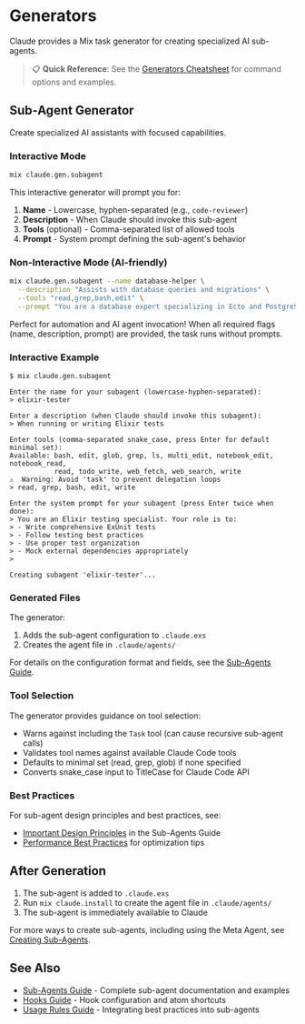 # Generators

Claude provides a Mix task generator for creating specialized AI sub-agents.

> 📋 **Quick Reference**: See the [Generators Cheatsheet](../cheatsheets/generators.cheatmd) for command options and examples.

## Sub-Agent Generator

Create specialized AI assistants with focused capabilities.

### Interactive Mode

```bash
mix claude.gen.subagent
```

This interactive generator will prompt you for:

1. **Name** - Lowercase, hyphen-separated (e.g., `code-reviewer`)
2. **Description** - When Claude should invoke this sub-agent
3. **Tools** (optional) - Comma-separated list of allowed tools
4. **Prompt** - System prompt defining the sub-agent's behavior

### Non-Interactive Mode (AI-friendly)

```bash
mix claude.gen.subagent --name database-helper \
  --description "Assists with database queries and migrations" \
  --tools "read,grep,bash,edit" \
  --prompt "You are a database expert specializing in Ecto and PostgreSQL."
```

Perfect for automation and AI agent invocation! When all required flags (name, description, prompt) are provided, the task runs without prompts.

### Interactive Example

```
$ mix claude.gen.subagent

Enter the name for your subagent (lowercase-hyphen-separated):
> elixir-tester

Enter a description (when Claude should invoke this subagent):
> When running or writing Elixir tests

Enter tools (comma-separated snake_case, press Enter for default minimal set):
Available: bash, edit, glob, grep, ls, multi_edit, notebook_edit, notebook_read, 
           read, todo_write, web_fetch, web_search, write
⚠️  Warning: Avoid 'task' to prevent delegation loops
> read, grep, bash, edit, write

Enter the system prompt for your subagent (press Enter twice when done):
> You are an Elixir testing specialist. Your role is to:
> - Write comprehensive ExUnit tests
> - Follow testing best practices
> - Use proper test organization
> - Mock external dependencies appropriately
> 

Creating subagent 'elixir-tester'...
```

### Generated Files

The generator:

1. Adds the sub-agent configuration to `.claude.exs`
2. Creates the agent file in `.claude/agents/`

For details on the configuration format and fields, see the [Sub-Agents Guide](guide-subagents.md#configuration-format).

### Tool Selection

The generator provides guidance on tool selection:

- Warns against including the `Task` tool (can cause recursive sub-agent calls)
- Validates tool names against available Claude Code tools  
- Defaults to minimal set (read, grep, glob) if none specified
- Converts snake_case input to TitleCase for Claude Code API

### Best Practices

For sub-agent design principles and best practices, see:
- [Important Design Principles](guide-subagents.md#important-design-principles) in the Sub-Agents Guide
- [Performance Best Practices](guide-subagents.md#performance-best-practices) for optimization tips

## After Generation

1. The sub-agent is added to `.claude.exs`
2. Run `mix claude.install` to create the agent file in `.claude/agents/`
3. The sub-agent is immediately available to Claude

For more ways to create sub-agents, including using the Meta Agent, see [Creating Sub-Agents](guide-subagents.md#creating-sub-agents).

## See Also

- [Sub-Agents Guide](guide-subagents.md) - Complete sub-agent documentation and examples
- [Hooks Guide](guide-hooks.md) - Hook configuration and atom shortcuts
- [Usage Rules Guide](guide-usage-rules.md) - Integrating best practices into sub-agents